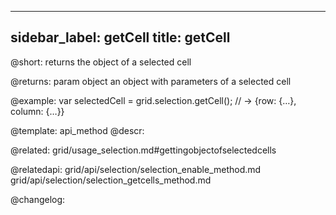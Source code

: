 
---
sidebar_label: getCell
title: getCell
---          

@short: returns the object of a selected cell

@returns:
param   object  an object with parameters of a selected cell



@example:
var selectedCell = grid.selection.getCell();
// -> {row: {…}, column: {…}}


@template: api_method
@descr:

@related: grid/usage_selection.md#gettingobjectofselectedcells


@relatedapi: grid/api/selection/selection_enable_method.md
grid/api/selection/selection_getcells_method.md

@changelog:


